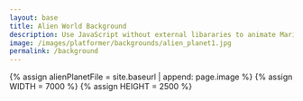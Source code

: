 ```yaml
---
layout: base
title: Alien World Background
description: Use JavaScript without external libararies to animate Mario moving across screen, OOP style.
image: /images/platformer/backgrounds/alien_planet1.jpg
permalink: /background
---
```


{% assign alienPlanetFile = site.baseurl | append: page.image %}
{% assign WIDTH = 7000 %}
{% assign HEIGHT = 2500 %}

<canvas id="alienWorld"></canvas>

<script>
  const canvas = document.getElementById("alienWorld");
  const ctx = canvas.getContext('2d');

  const ASPECT_RATIO = {{WIDTH}} / {{HEIGHT}};
  const maxWidth = window.innerWidth;
  const maxHeight = window.innerHeight;

  // Set Dimensions to match the image width
  const canvasWidth = {{WIDTH}};
  const canvasHeight = canvasWidth / ASPECT_RATIO;
  const canvasLeft = 0; // Start from the left edge
  const canvasTop = (maxHeight - canvasHeight) / 2;

  // Set Style properties
  canvas.width = canvasWidth;
  canvas.height = canvasHeight;
  canvas.style.width = `${canvasWidth}px`;
  canvas.style.height = `${canvasHeight}px`;

  canvas.style.position = 'absolute';
  canvas.style.left = `${canvasLeft}px`;
  canvas.style.top = `${canvasTop}px`;

  var gameSpeed = 5;
  class Layer {
    constructor(image, speedRatio) {
      this.x = 0;
      this.y = 0;
      this.width = {{WIDTH}};
      this.height ={{HEIGHT}};
      this.image = image
      this.speedRatio = speedRatio
      this.speed = gameSpeed * this.speedRatio;
      this.frame = 0;
    }
    update() {
      this.x = (this.x - this.speed) % this.width;
    }
    draw(){
      ctx.drawImage(this.image, this.x, this.y);
    }
  }

  const backgroundImg = new Image();
  backgroundImg.src = '{{page.image}}';
  var backgroundObj = new Layer(backgroundImg, 0.5)

  function background() {
    backgroundObj.update();
    backgroundObj.draw();
    requestAnimationFrame(background);
  }
  background();

</script>
